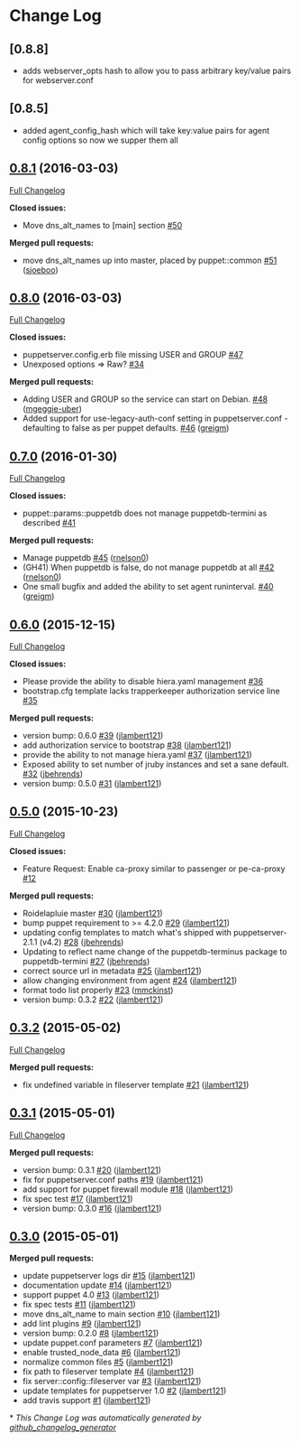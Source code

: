 # Change Log

## [0.8.8]
* adds webserver_opts hash to allow you to pass arbitrary key/value pairs for webserver.conf
## [0.8.5]
* added agent_config_hash which will take key:value pairs for agent config options so now we supper them all

## [0.8.1](https://github.com/jlambert121/jlambert121-puppet/tree/0.8.0) (2016-03-03)
[Full Changelog](https://github.com/jlambert121/jlambert121-puppet/compare/0.8.0...0.8.1)

**Closed issues:**

- Move dns\_alt\_names to \[main\] section [\#50](https://github.com/jlambert121/jlambert121-puppet/issues/50)

**Merged pull requests:**

- move dns\_alt\_names up into master, placed by puppet::common [\#51](https://github.com/jlambert121/jlambert121-puppet/pull/51) ([sjoeboo](https://github.com/sjoeboo))

## [0.8.0](https://github.com/jlambert121/jlambert121-puppet/tree/0.8.0) (2016-03-03)
[Full Changelog](https://github.com/jlambert121/jlambert121-puppet/compare/0.7.0...0.8.0)

**Closed issues:**

- puppetserver.config.erb file missing USER and GROUP [\#47](https://github.com/jlambert121/jlambert121-puppet/issues/47)
- Unexposed options =\> Raw? [\#34](https://github.com/jlambert121/jlambert121-puppet/issues/34)

**Merged pull requests:**

- Adding USER and GROUP so the service can start on Debian. [\#48](https://github.com/jlambert121/jlambert121-puppet/pull/48) ([mgeggie-uber](https://github.com/mgeggie-uber))
- Added support for use-legacy-auth-conf setting in puppetserver.conf - defaulting to false as per puppet defaults. [\#46](https://github.com/jlambert121/jlambert121-puppet/pull/46) ([greigm](https://github.com/greigm))

## [0.7.0](https://github.com/jlambert121/jlambert121-puppet/tree/0.7.0) (2016-01-30)
[Full Changelog](https://github.com/jlambert121/jlambert121-puppet/compare/0.6.0...0.7.0)

**Closed issues:**

- puppet::params::puppetdb does not manage puppetdb-termini as described [\#41](https://github.com/jlambert121/jlambert121-puppet/issues/41)

**Merged pull requests:**

- Manage puppetdb [\#45](https://github.com/jlambert121/jlambert121-puppet/pull/45) ([rnelson0](https://github.com/rnelson0))
- \(GH41\) When puppetdb is false, do not manage puppetdb at all [\#42](https://github.com/jlambert121/jlambert121-puppet/pull/42) ([rnelson0](https://github.com/rnelson0))
- One small bugfix and added the ability to set agent runinterval. [\#40](https://github.com/jlambert121/jlambert121-puppet/pull/40) ([greigm](https://github.com/greigm))

## [0.6.0](https://github.com/jlambert121/jlambert121-puppet/tree/0.6.0) (2015-12-15)
[Full Changelog](https://github.com/jlambert121/jlambert121-puppet/compare/0.5.0...0.6.0)

**Closed issues:**

- Please provide the ability to disable hiera.yaml management [\#36](https://github.com/jlambert121/jlambert121-puppet/issues/36)
- bootstrap.cfg template lacks trapperkeeper authorization service line [\#35](https://github.com/jlambert121/jlambert121-puppet/issues/35)

**Merged pull requests:**

- version bump: 0.6.0 [\#39](https://github.com/jlambert121/jlambert121-puppet/pull/39) ([jlambert121](https://github.com/jlambert121))
- add authorization service to bootstrap [\#38](https://github.com/jlambert121/jlambert121-puppet/pull/38) ([jlambert121](https://github.com/jlambert121))
- provide the ability to not manage hiera.yaml [\#37](https://github.com/jlambert121/jlambert121-puppet/pull/37) ([jlambert121](https://github.com/jlambert121))
- Exposed ability to set number of jruby instances and set a sane default. [\#32](https://github.com/jlambert121/jlambert121-puppet/pull/32) ([jbehrends](https://github.com/jbehrends))
- version bump: 0.5.0 [\#31](https://github.com/jlambert121/jlambert121-puppet/pull/31) ([jlambert121](https://github.com/jlambert121))

## [0.5.0](https://github.com/jlambert121/jlambert121-puppet/tree/0.5.0) (2015-10-23)
[Full Changelog](https://github.com/jlambert121/jlambert121-puppet/compare/0.3.2...0.5.0)

**Closed issues:**

- Feature Request: Enable ca-proxy similar to passenger or pe-ca-proxy [\#12](https://github.com/jlambert121/jlambert121-puppet/issues/12)

**Merged pull requests:**

- Roidelapluie master [\#30](https://github.com/jlambert121/jlambert121-puppet/pull/30) ([jlambert121](https://github.com/jlambert121))
- bump puppet requirement to \>= 4.2.0 [\#29](https://github.com/jlambert121/jlambert121-puppet/pull/29) ([jlambert121](https://github.com/jlambert121))
- updating config templates to match what's shipped with puppetserver-2.1.1 \(v4.2\) [\#28](https://github.com/jlambert121/jlambert121-puppet/pull/28) ([jbehrends](https://github.com/jbehrends))
- Updating to reflect name change of the puppetdb-terminus package to puppetdb-termini [\#27](https://github.com/jlambert121/jlambert121-puppet/pull/27) ([jbehrends](https://github.com/jbehrends))
- correct source url in metadata [\#25](https://github.com/jlambert121/jlambert121-puppet/pull/25) ([jlambert121](https://github.com/jlambert121))
- allow changing environment from agent [\#24](https://github.com/jlambert121/jlambert121-puppet/pull/24) ([jlambert121](https://github.com/jlambert121))
- format todo list properly [\#23](https://github.com/jlambert121/jlambert121-puppet/pull/23) ([mmckinst](https://github.com/mmckinst))
- version bump: 0.3.2 [\#22](https://github.com/jlambert121/jlambert121-puppet/pull/22) ([jlambert121](https://github.com/jlambert121))

## [0.3.2](https://github.com/jlambert121/jlambert121-puppet/tree/0.3.2) (2015-05-02)
[Full Changelog](https://github.com/jlambert121/jlambert121-puppet/compare/0.3.1...0.3.2)

**Merged pull requests:**

- fix undefined variable in fileserver template [\#21](https://github.com/jlambert121/jlambert121-puppet/pull/21) ([jlambert121](https://github.com/jlambert121))

## [0.3.1](https://github.com/jlambert121/jlambert121-puppet/tree/0.3.1) (2015-05-01)
[Full Changelog](https://github.com/jlambert121/jlambert121-puppet/compare/0.3.0...0.3.1)

**Merged pull requests:**

- version bump: 0.3.1 [\#20](https://github.com/jlambert121/jlambert121-puppet/pull/20) ([jlambert121](https://github.com/jlambert121))
- fix for puppetserver.conf paths [\#19](https://github.com/jlambert121/jlambert121-puppet/pull/19) ([jlambert121](https://github.com/jlambert121))
- add support for puppet firewall module [\#18](https://github.com/jlambert121/jlambert121-puppet/pull/18) ([jlambert121](https://github.com/jlambert121))
- fix spec test [\#17](https://github.com/jlambert121/jlambert121-puppet/pull/17) ([jlambert121](https://github.com/jlambert121))
- version bump: 0.3.0 [\#16](https://github.com/jlambert121/jlambert121-puppet/pull/16) ([jlambert121](https://github.com/jlambert121))

## [0.3.0](https://github.com/jlambert121/jlambert121-puppet/tree/0.3.0) (2015-05-01)
**Merged pull requests:**

- update puppetserver logs dir [\#15](https://github.com/jlambert121/jlambert121-puppet/pull/15) ([jlambert121](https://github.com/jlambert121))
- documentation update [\#14](https://github.com/jlambert121/jlambert121-puppet/pull/14) ([jlambert121](https://github.com/jlambert121))
- support puppet 4.0 [\#13](https://github.com/jlambert121/jlambert121-puppet/pull/13) ([jlambert121](https://github.com/jlambert121))
- fix spec tests [\#11](https://github.com/jlambert121/jlambert121-puppet/pull/11) ([jlambert121](https://github.com/jlambert121))
- move dns\_alt\_name to main section [\#10](https://github.com/jlambert121/jlambert121-puppet/pull/10) ([jlambert121](https://github.com/jlambert121))
- add lint plugins [\#9](https://github.com/jlambert121/jlambert121-puppet/pull/9) ([jlambert121](https://github.com/jlambert121))
- version bump: 0.2.0 [\#8](https://github.com/jlambert121/jlambert121-puppet/pull/8) ([jlambert121](https://github.com/jlambert121))
- update puppet.conf parameters [\#7](https://github.com/jlambert121/jlambert121-puppet/pull/7) ([jlambert121](https://github.com/jlambert121))
- enable trusted\_node\_data [\#6](https://github.com/jlambert121/jlambert121-puppet/pull/6) ([jlambert121](https://github.com/jlambert121))
- normalize common files [\#5](https://github.com/jlambert121/jlambert121-puppet/pull/5) ([jlambert121](https://github.com/jlambert121))
- fix path to fileserver template [\#4](https://github.com/jlambert121/jlambert121-puppet/pull/4) ([jlambert121](https://github.com/jlambert121))
- fix server::config::fileserver var [\#3](https://github.com/jlambert121/jlambert121-puppet/pull/3) ([jlambert121](https://github.com/jlambert121))
- update templates for puppetserver 1.0 [\#2](https://github.com/jlambert121/jlambert121-puppet/pull/2) ([jlambert121](https://github.com/jlambert121))
- add travis support [\#1](https://github.com/jlambert121/jlambert121-puppet/pull/1) ([jlambert121](https://github.com/jlambert121))



\* *This Change Log was automatically generated by [github_changelog_generator](https://github.com/skywinder/Github-Changelog-Generator)*
